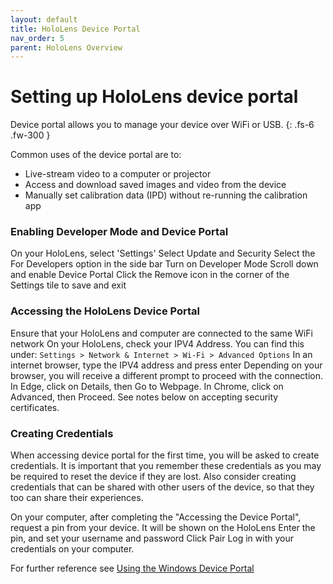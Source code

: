 ```yaml
---
layout: default
title: HoloLens Device Portal
nav_order: 5
parent: HoloLens Overview
---
```


# Setting up HoloLens device portal

Device portal allows you to manage your device over WiFi or USB.
{: .fs-6 .fw-300 }

Common uses of the device portal are to:

- Live-stream video to a computer or projector
- Access and download saved images and video from the device
- Manually set calibration data (IPD) without re-running the calibration app

### Enabling Developer Mode and Device Portal

On your HoloLens, select 'Settings'
Select Update and Security
Select the For Developers option in the side bar
Turn on Developer Mode
Scroll down and enable Device Portal
Click the Remove icon in the corner of the Settings tile to save and exit

### Accessing the HoloLens Device Portal

Ensure that your HoloLens and computer are connected to the same WiFi network
On your HoloLens, check your IPV4 Address. You can find this under:
`Settings > Network & Internet > Wi-Fi > Advanced Options`
In an internet browser, type the IPV4 address and press enter
Depending on your browser, you will receive a different prompt to proceed with the connection. In Edge, click on Details, then Go to Webpage. In Chrome, click on Advanced, then Proceed. See notes below on accepting security certificates.

### Creating Credentials

When accessing device portal for the first time, you will be asked to create credentials. It is important that you remember these credentials as you may be required to reset the device if they are lost. Also consider creating credentials that can be shared with other users of the device, so that they too can share their experiences.

On your computer, after completing the "Accessing the Device Portal", request a pin from your device. It will be shown on the HoloLens
Enter the pin, and set your username and password
Click Pair
Log in with your credentials on your computer.

For further reference see [Using the Windows Device Portal](https://docs.microsoft.com/en-us/windows/mixed-reality/develop/platform-capabilities-and-apis/using-the-windows-device-portal)

